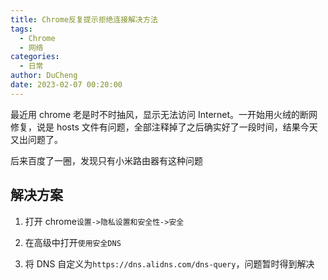 ```yaml
---
title: Chrome反复提示拒绝连接解决方法
tags:
  - Chrome
  - 网络
categories:
  - 日常
author: DuCheng
date: 2023-02-07 00:20:00
---
```


最近用 chrome 老是时不时抽风，显示无法访问 Internet。一开始用火绒的断网修复，说是 hosts 文件有问题，全部注释掉了之后确实好了一段时间，结果今天又出问题了。

后来百度了一圈，发现只有小米路由器有这种问题

## 解决方案

1. 打开 chrome`设置->隐私设置和安全性->安全`

2. 在高级中打开`使用安全DNS`

3. 将 DNS 自定义为`https://dns.alidns.com/dns-query`，问题暂时得到解决

